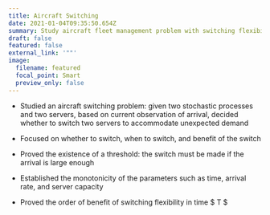 ```yaml
---
title: Aircraft Switching
date: 2021-01-04T09:35:50.654Z
summary: Study aircraft fleet management problem with switching flexibility
draft: false
featured: false
external_link: '""'
image:
  filename: featured
  focal_point: Smart
  preview_only: false
---
```

  * Studied an aircraft switching problem: given two stochastic processes and
  two servers, based on current observation of arrival, decided whether to
  switch two servers to accommodate unexpected demand

  * Focused on whether to switch, when to switch, and benefit of the switch

  * Proved the existence of a threshold: the switch must be made if the arrival is large enough

  * Established the monotonicity of the parameters such as time, arrival rate, and server capacity

  * Proved the order of benefit of switching flexibility in time $ T $ 
